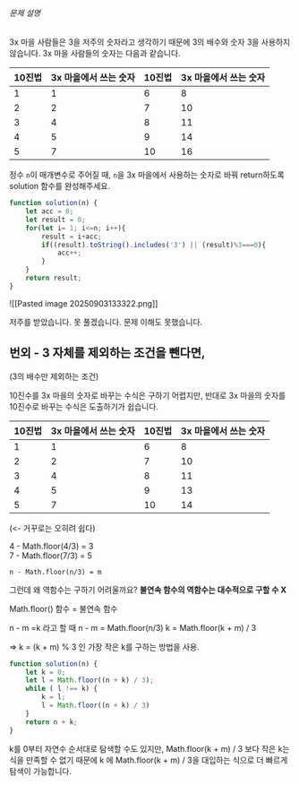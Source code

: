 ###### 문제 설명

3x 마을 사람들은 3을 저주의 숫자라고 생각하기 때문에 3의 배수와 숫자 3을 사용하지 않습니다. 3x 마을 사람들의 숫자는 다음과 같습니다.

| 10진법 | 3x 마을에서 쓰는 숫자 | 10진법 | 3x 마을에서 쓰는 숫자 |
| ---- | ------------- | ---- | ------------- |
| 1    | 1             | 6    | 8             |
| 2    | 2             | 7    | 10            |
| 3    | 4             | 8    | 11            |
| 4    | 5             | 9    | 14            |
| 5    | 7             | 10   | 16            |
정수 `n`이 매개변수로 주어질 때, `n`을 3x 마을에서 사용하는 숫자로 바꿔 return하도록 solution 함수를 완성해주세요.

```js
function solution(n) {
    let acc = 0;
    let result = 0;
    for(let i= 1; i<=n; i++){
        result = i+acc;
        if((result).toString().includes('3') || (result)%3===0){
            acc++;
        }
    }
    return result;
}
```

![[Pasted image 20250903133322.png]]

저주를 받았습니다.
못 풀겠습니다.
문제 이해도 못했습니다.

## 번외 - 3 자체를 제외하는 조건을 뺀다면,

(3의 배수만 제외하는 조건)

10진수를 3x 마을의 숫자로 바꾸는 수식은 구하기 어렵지만,
반대로 3x 마을의 숫자를 10진수로 바꾸는 수식은 도출하기가 쉽습니다.

| 10진법 | 3x 마을에서 쓰는 숫자 | 10진법 | 3x 마을에서 쓰는 숫자 |
| ---- | ------------- | ---- | ------------- |
| 1    | 1             | 6    | 8             |
| 2    | 2             | 7    | 10            |
| 3    | 4             | 8    | 11            |
| 4    | 5             | 9    | 13            |
| 5    | 7             | 10   | 14            |
 (<- 거꾸로는 오히려 쉽다)
 
4 - Math.floor(4/3) = 3    
7 - Math.floor(7/3) = 5

```
n - Math.floor(n/3) = m
```

그런데 왜 역함수는 구하기 어려울까요?
**불연속 함수의 역함수는 대수적으로 구할 수 X**

Math.floor() 함수 = 불연속 함수

n - m =k 라고 할 때
n - m = Math.floor(n/3)
k = Math.floor(k + m) / 3


=> k = (k + m) % 3 인 가장 작은 k를 구하는 방법을 사용.
```js
function solution(n) {
    let k = 0;
    let l = Math.floor((n + k) / 3);
    while ( l !== k) {
        k = l;
        l = Math.floor((n + k) / 3)
    }
    return n + k;
}
```

k를 0부터 자연수 순서대로 탐색할 수도 있지만,
Math.floor(k + m) / 3 보다 작은 k는 식을 만족할 수 없기 때문에 
k 에 Math.floor(k + m) / 3을 대입하는 식으로 더 빠르게 탐색이 가능합니다.


